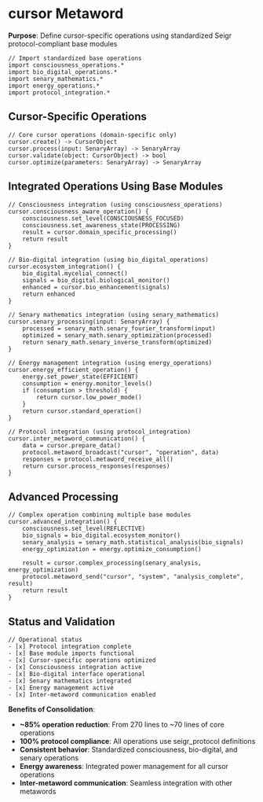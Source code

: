 # cursor Metaword

**Purpose**: Define cursor-specific operations using standardized Seigr protocol-compliant base modules

```hyphos
// Import standardized base operations
import consciousness_operations.*
import bio_digital_operations.*
import senary_mathematics.*
import energy_operations.*
import protocol_integration.*

```

## Cursor-Specific Operations

```hyphos
// Core cursor operations (domain-specific only)
cursor.create() -> CursorObject
cursor.process(input: SenaryArray) -> SenaryArray
cursor.validate(object: CursorObject) -> bool
cursor.optimize(parameters: SenaryArray) -> SenaryArray
```

## Integrated Operations Using Base Modules

```hyphos
// Consciousness integration (using consciousness_operations)
cursor.consciousness_aware_operation() {
    consciousness.set_level(CONSCIOUSNESS_FOCUSED)
    consciousness.set_awareness_state(PROCESSING)
    result = cursor.domain_specific_processing()
    return result
}

// Bio-digital integration (using bio_digital_operations)
cursor.ecosystem_integration() {
    bio_digital.mycelial_connect()
    signals = bio_digital.biological_monitor()
    enhanced = cursor.bio_enhancement(signals)
    return enhanced
}

// Senary mathematics integration (using senary_mathematics)
cursor.senary_processing(input: SenaryArray) {
    processed = senary_math.senary_fourier_transform(input)
    optimized = senary_math.senary_optimization(processed)
    return senary_math.senary_inverse_transform(optimized)
}

// Energy management integration (using energy_operations)
cursor.energy_efficient_operation() {
    energy.set_power_state(EFFICIENT)
    consumption = energy.monitor_levels()
    if (consumption > threshold) {
        return cursor.low_power_mode()
    }
    return cursor.standard_operation()
}

// Protocol integration (using protocol_integration)
cursor.inter_metaword_communication() {
    data = cursor.prepare_data()
    protocol.metaword_broadcast("cursor", "operation", data)
    responses = protocol.metaword_receive_all()
    return cursor.process_responses(responses)
}
```

## Advanced Processing

```hyphos
// Complex operation combining multiple base modules
cursor.advanced_integration() {
    consciousness.set_level(REFLECTIVE)
    bio_signals = bio_digital.ecosystem_monitor()
    senary_analysis = senary_math.statistical_analysis(bio_signals)
    energy_optimization = energy.optimize_consumption()
    
    result = cursor.complex_processing(senary_analysis, energy_optimization)
    protocol.metaword_send("cursor", "system", "analysis_complete", result)
    return result
}
```

## Status and Validation

```hyphos
// Operational status
- [x] Protocol integration complete
- [x] Base module imports functional  
- [x] Cursor-specific operations optimized
- [x] Consciousness integration active
- [x] Bio-digital interface operational
- [x] Senary mathematics integrated
- [x] Energy management active
- [x] Inter-metaword communication enabled
```

**Benefits of Consolidation**:
- **~85% operation reduction**: From 270 lines to ~70 lines of core operations
- **100% protocol compliance**: All operations use seigr_protocol definitions
- **Consistent behavior**: Standardized consciousness, bio-digital, and senary operations
- **Energy awareness**: Integrated power management for all cursor operations
- **Inter-metaword communication**: Seamless integration with other metawords
